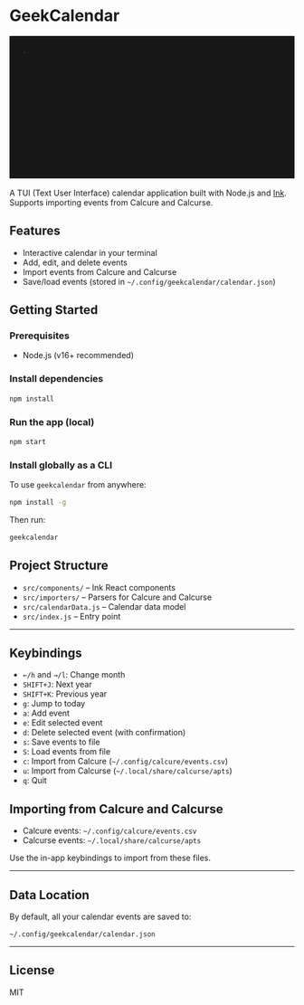 # GeekCalendar

![GeekCaliendar](geekcalendar.gif)

A TUI (Text User Interface) calendar application built with Node.js and [Ink](https://github.com/vadimdemedes/ink). Supports importing events from Calcure and Calcurse.

## Features
- Interactive calendar in your terminal
- Add, edit, and delete events
- Import events from Calcure and Calcurse
- Save/load events (stored in `~/.config/geekcalendar/calendar.json`)

## Getting Started

### Prerequisites
- Node.js (v16+ recommended)

### Install dependencies
```sh
npm install
```

### Run the app (local)
```sh
npm start
```

### Install globally as a CLI
To use `geekcalendar` from anywhere:
```sh
npm install -g
```

Then run:
```sh
geekcalendar
```

## Project Structure
- `src/components/` – Ink React components
- `src/importers/` – Parsers for Calcure and Calcurse
- `src/calendarData.js` – Calendar data model
- `src/index.js` – Entry point

---

## Keybindings

- `←/h` and `→/l`: Change month
- `SHIFT+J`: Next year
- `SHIFT+K`: Previous year
- `g`: Jump to today
- `a`: Add event
- `e`: Edit selected event
- `d`: Delete selected event (with confirmation)
- `s`: Save events to file
- `S`: Load events from file
- `c`: Import from Calcure (`~/.config/calcure/events.csv`)
- `u`: Import from Calcurse (`~/.local/share/calcurse/apts`)
- `q`: Quit

## Importing from Calcure and Calcurse
- Calcure events: `~/.config/calcure/events.csv`
- Calcurse events: `~/.local/share/calcurse/apts`

Use the in-app keybindings to import from these files.

---

## Data Location

By default, all your calendar events are saved to:
```
~/.config/geekcalendar/calendar.json
```

---

## License
MIT
